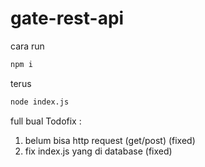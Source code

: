 # gate-rest-api
cara run
```bash
npm i
```
terus
```bash
node index.js
```

full bual
Todofix :

1. belum bisa http request (get/post) (fixed)
2. fix index.js yang di database (fixed)
